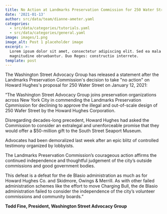 ```yaml
---
title: No Action at Landmarks Preservation Commission for 250 Water Street!
date: '2021-01-13'
author: src/data/team/dianne-ameter.yaml
categories:
  - src/data/categories/tutorials.yaml
  - src/data/categories/general.yaml
image: images/1.png
image_alt: Post 1 placeholder image
excerpt: >-
  Lorem ipsum dolor sit amet, consectetur adipiscing elit. Sed ea mala virtuti
  magnitudine obruebantur. Duo Reges: constructio interrete.
template: post
---
```

The Washington Street Advocacy Group has released a statement after the Landmarks Preservation Commission's decision to take "no action" on Howard Hughes's proposal for 250 Water Street on January 12, 2021:

“The Washington Street Advocacy Group joins preservation organizations across New York City in commending the Landmarks Preservation Cpmmission for declining to approve the illegal and out-of-scale design of 250 Wafer Street by the Howard Hughes Corporation.

Disregarding decades-long precedent, Howard Hughes had asked the Commission to consider an extralegal and unenforceable promise that they would offer a $50-million gift to the South Street Seaport Museum.

Advocates had been demoralized last week after an epic blitz of controlled testimony organized by lobbyists.

The Landmarks Preservation Commission’s courageous action affirms the continued independence and thoughtful judgement of the city’s outside commissions and good government bodies.

This defeat is a defeat for the de Blasio administration as much as for Howard Hughes Co. and Skidmore, Owings & Merrill. As with other failed administration schemes like the effort to move Charging Bull, the de Blasio administration failed to consider the independence of the city’s volunteer commissions and community boards.”

**Todd Fine, President, Washington Street Advocacy Group**
